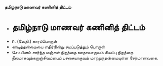 **தமிழ்நாடு மாணவர் கணினித் திட்டம்**
- # தமிழ்நாடு மாணவர் கணினித் திட்டம்
- n. (வேதி.) காரப்பொருள்
- காடித்தன்மையை எதிர்நின்று சமப்படுத்தும் பொருள்
- செடியினம் சார்ந்த மஞ்சள் நிறத்தை ஊதாவாகுவம் சிவப்பு நிறத்தை நீலமாகவும்கருஞ்சிவப்பைப் பச்சையாகுவம் மாற்றுந்தன்மையுள்ள சேர்மானவகை.

